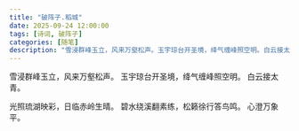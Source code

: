 ```yaml
---
title: "破阵子.稻城"
date: 2025-09-24 12:00:00
tags: [诗词, 破阵子]
categories: [随笔]
description: "雪浸群峰玉立，风来万壑松声。玉宇琼台开圣境，绛气缠峰照空明。白云接太青。光照琉湖映彩，日临赤岭生晴。碧水绕溪翻素练，松籁徐行答鸟鸣。心澄万象平。"
---
```


雪浸群峰玉立，风来万壑松声。
玉宇琼台开圣境，绛气缠峰照空明。
白云接太青。

光照琉湖映彩，日临赤岭生晴。
碧水绕溪翻素练，松籁徐行答鸟鸣。
心澄万象平。

